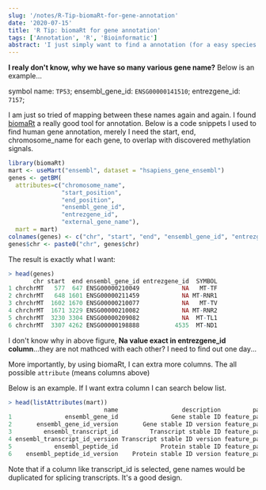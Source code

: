 ```yaml
---
slug: '/notes/R-Tip-biomaRt-for-gene-annotation'
date: '2020-07-15'
title: 'R Tip: biomaRt for gene annotation'
tags: ['Annotation', 'R', 'Bioinformatic']
abstract: 'I just simply want to find a annotation (for a easy species - human) with various gene name matched. This task wasted me about 1 hour, and I tried various way, some even very outdated. Eventually I think biomaRt work, so I record here a bit.'
---
```


**I realy don't know, why we have so many various gene name?** Below is an example...

symbol name:  `TP53`;
ensembl\_gene\_id: `ENSG00000141510`;
entrezgene_id: `7157`;

I am just so tried of mapping between these names again and again. I found [biomaRt](https://www.bioconductor.org/packages/devel/bioc/vignettes/biomaRt/inst/doc/biomaRt.html) a really good tool for annotation. Below is a code snippets I used to find human gene annotation, merely I need the start, end, chromosome_name for each gene, to overlap with discovered methylation signals.

```R
library(biomaRt)
mart <- useMart("ensembl", dataset = "hsapiens_gene_ensembl")
genes <- getBM(
  attributes=c("chromosome_name",
               "start_position",
               "end_position", 
               "ensembl_gene_id",
               "entrezgene_id", 
               "external_gene_name"),
  mart = mart)
colnames(genes) <- c("chr", "start", "end", "ensembl_gene_id", "entrezgene_id",  "SYMBOL")
genes$chr <- paste0("chr", genes$chr)
```

The result is exactly what I want:

```R
> head(genes)
       chr start  end ensembl_gene_id entrezgene_id  SYMBOL
1 chrchrMT   577  647 ENSG00000210049            NA   MT-TF
2 chrchrMT   648 1601 ENSG00000211459            NA MT-RNR1
3 chrchrMT  1602 1670 ENSG00000210077            NA   MT-TV
4 chrchrMT  1671 3229 ENSG00000210082            NA MT-RNR2
5 chrchrMT  3230 3304 ENSG00000209082            NA  MT-TL1
6 chrchrMT  3307 4262 ENSG00000198888          4535  MT-ND1
```

I don't know why in above figure, **Na value exact in entrezgene_id column**...they are not mathced with each other? I need to find out one day...

More importantly, by using biomaRt, I can extra more columns. The all possible `attribute` (means columns above)

Below is an example. If I want extra column I can search below list.

```R
> head(listAttributes(mart))
                           name                  description         page
1               ensembl_gene_id               Gene stable ID feature_page
2       ensembl_gene_id_version       Gene stable ID version feature_page
3         ensembl_transcript_id         Transcript stable ID feature_page
4 ensembl_transcript_id_version Transcript stable ID version feature_page
5            ensembl_peptide_id            Protein stable ID feature_page
6    ensembl_peptide_id_version    Protein stable ID version feature_page
```

Note that if a column like transcript_id is selected, gene names would be duplicated for splicing transcripts. It's a good design.